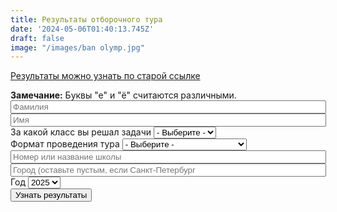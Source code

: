 ```yaml
---
title: Результаты отборочного тура
date: '2024-05-06T01:40:13.745Z'
draft: false
image: "/images/ban olymp.jpg"
---
```


[Результаты можно узнать по старой ссылке](https://yumsh.ru/cms/ol-query)

<form action="/cms/ol-query" method="post" id="olymp-results-query-form" accept-charset="UTF-8">
    <div><b>Замечание:</b> Буквы "е" и "ё" считаются различными.
        <div class="form-item form-type-textfield form-item-family-name">
            <input type="text" id="edit-family-name" name="family_name" value="" size="60" maxlength="128" class="form-text required" placeholder="Фамилия">
        </div>
        <div class="form-item form-type-textfield form-item-name">
            <input type="text" id="edit-name" name="name" value="" size="60" maxlength="128" class="form-text required" placeholder="Имя">
        </div>
        <div class="form-item form-type-select form-item-paral">
            <label for="edit-paral">За какой класс вы решал задачи</label>
            <select id="edit-paral" name="paral" class="form-select required">
                <option value="" selected="selected">- Выберите -</option>
                <option value="4">4</option>
                <option value="5">5</option>
                <option value="6">6</option>
                <option value="7">7</option>
                <option value="8">8</option>
                <option value="9">9</option>
                <option value="10">10</option>
                <option value="11">11</option>
            </select>
        </div>
        <div class="form-item form-type-select form-item-tour-format">
            <label for="edit-tour-format">Формат проведения тура</label>
            <select id="edit-tour-format" name="tour_format" class="form-select required">
                <option value="" selected="selected">- Выберите -</option>
                <option value="zaoch">Заочный</option>
                <option value="distant">Дистанционный 1</option>
                <option value="distant_2">Дистанционный 2</option>
                <option value="pers">Персональное приглашение</option>
            </select>
        </div>
        <div class="form-item form-type-textfield form-item-school-name">
            <input type="text" id="edit-school-name" name="school_name" value="" size="60" maxlength="128" class="form-text" placeholder="Номер или название школы">
        </div>
        <div class="form-item form-type-textfield form-item-city">
            <input type="text" id="edit-city" name="city" value="" size="60" maxlength="128" class="form-text" placeholder="Город (оставьте пустым, если Санкт-Петербург">
        </div>
            <div class="form-item form-type-select form-item-year">
            <label for="edit-year">Год</label>
            <select id="edit-year" name="year" class="form-select required">
                <option value="2012">2012</option>
                <option value="2013">2013</option>
                <option value="2014">2014</option>
                <option value="2015">2015</option>
                <option value="2016">2016</option>
                <option value="2017">2017</option>
                <option value="2018">2018</option>
                <option value="2019">2019</option>
                <option value="2020">2020</option>
                <option value="2021">2021</option>
                <option value="2022">2022</option>
                <option value="2023">2023</option>
                <option value="2024">2024</option>
                <option value="2025" selected="selected">2025</option>
            </select>
        </div>
        <input type="submit" id="edit-submit" name="op" value="Узнать результаты" class="form-submit">
        <input type="hidden" name="form_build_id" value="form-dY7gsxUcf8uLwOqsCLHvecG5mmLTXQzywDVAdoz8b18">
        <input type="hidden" name="form_id" value="olymp_results_query_form">
    </div>
</form>
